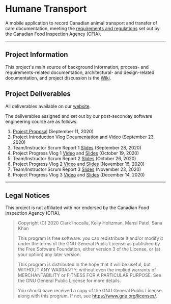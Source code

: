 # Humane Transport

A mobile application to record Canadian animal transport and transfer of care documentation, meeting the [requirements and regulations](https://www.inspection.gc.ca/animal-health/humane-transport/eng/1300460032193/1300460096845) set out by the Canadian Food Inspection Agency (CFIA).

***

## Project Information

This project's main source of background information, process- and requirements-related documentation, architectural- and design-related documentation, and project discussion is the [Wiki](https://github.com/holtzmak/Humane-Transport/wiki).

## Project Deliverables 

All deliverables available on our [website](https://sanakhan1997.github.io/Humane-Transport/).

The deliverables assigned and set out by our post-seconday software engineering course are as follows:
1. [Project Proposal](https://github.com/holtzmak/Humane-Transport/wiki/Project-Proposal-Document) (September 11, 2020)
1. Project Introduction Vlog [Documentation](https://github.com/holtzmak/Humane-Transport/wiki/Project-Vlog-1-Documentation) and [Video](https://www.youtube.com/watch?v=yEHSdMMVPaU) (September 23, 2020)
1. Team/Instructor Scrum Report 1 [Slides](https://sanakhan1997.github.io/Humane-Transport/) (September 28, 2020)
1. Project Progress Vlog 1 [Video](https://www.youtube.com/watch?v=9OWY6PUYiAg) and [Slides](https://sanakhan1997.github.io/Humane-Transport/) (October 19, 2020)
1. Team/Instructor Scrum Report 2 [Slides](https://sanakhan1997.github.io/Humane-Transport/) (October 26, 2020)
1. Project Progress Vlog 2 [Video](https://youtu.be/57WqN6om8F8) and [Slides](https://sanakhan1997.github.io/Humane-Transport/) (November 16, 2020)
1. Team/Instructor Scrum Report 3 [Slides](https://sanakhan1997.github.io/Humane-Transport/) (November 23, 2020)
1. Project Progress Vlog 3 [Video](https://youtu.be/hMpPf16VFHM) and [Slides](https://sanakhan1997.github.io/Humane-Transport/) (December 14, 2020)

***

## Legal Notices

This project is not affiliated with nor endorsed by the Canadian Food Inspection Agency (CFIA).

> Copyright (C) 2020  Clark Inocalla, Kelly Holtzman, Mansi Patel, Sana Khan
>
> This program is free software: you can redistribute it and/or modify
it under the terms of the GNU General Public License as published by
the Free Software Foundation, either version 3 of the License, or
(at your option) any later version.
> 
> This program is distributed in the hope that it will be useful,
but WITHOUT ANY WARRANTY; without even the implied warranty of
MERCHANTABILITY or FITNESS FOR A PARTICULAR PURPOSE.  See the
GNU General Public License for more details.
>
> You should have received a copy of the GNU General Public License
along with this program.  If not, see <https://www.gnu.org/licenses/>.
